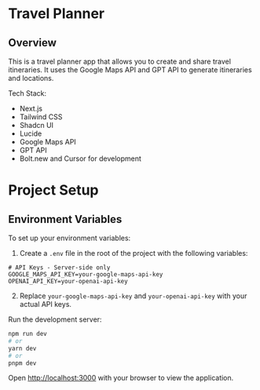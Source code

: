 # Travel Planner

## Overview

This is a travel planner app that allows you to create and share travel itineraries. It uses the Google Maps API and GPT API to generate itineraries and locations.


Tech Stack:
- Next.js
- Tailwind CSS
- Shadcn UI
- Lucide
- Google Maps API
- GPT API
- Bolt.new and Cursor for development

# Project Setup

## Environment Variables

To set up your environment variables:

1. Create a `.env` file in the root of the project with the following variables:

```
# API Keys - Server-side only
GOOGLE_MAPS_API_KEY=your-google-maps-api-key
OPENAI_API_KEY=your-openai-api-key
```

2. Replace `your-google-maps-api-key` and `your-openai-api-key` with your actual API keys.

Run the development server:

```bash
npm run dev
# or
yarn dev
# or
pnpm dev
```

Open [http://localhost:3000](http://localhost:3000) with your browser to view the application. 